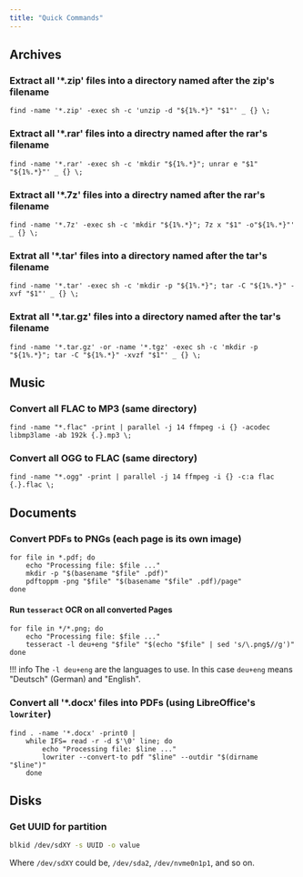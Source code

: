 ```yaml
---
title: "Quick Commands"
---
```


## Archives

### Extract all '*.zip' files into a directory named after the zip's filename

```shell
find -name '*.zip' -exec sh -c 'unzip -d "${1%.*}" "$1"' _ {} \;
```

### Extract all '*.rar' files into a directry named after the rar's filename

```shell
find -name '*.rar' -exec sh -c 'mkdir "${1%.*}"; unrar e "$1" "${1%.*}"' _ {} \;
```

### Extract all '*.7z' files into a directry named after the rar's filename

```shell
find -name '*.7z' -exec sh -c 'mkdir "${1%.*}"; 7z x "$1" -o"${1%.*}"' _ {} \;
```

### Extrat all '*.tar' files into a directory named after the tar's filename

```shell
find -name '*.tar' -exec sh -c 'mkdir -p "${1%.*}"; tar -C "${1%.*}" -xvf "$1"' _ {} \;
```

### Extrat all '*.tar.gz' files into a directory named after the tar's filename

```shell
find -name '*.tar.gz' -or -name '*.tgz' -exec sh -c 'mkdir -p "${1%.*}"; tar -C "${1%.*}" -xvzf "$1"' _ {} \;
```

## Music

### Convert all FLAC to MP3 (same directory)

```shell
find -name "*.flac" -print | parallel -j 14 ffmpeg -i {} -acodec libmp3lame -ab 192k {.}.mp3 \;
```

### Convert all OGG to FLAC (same directory)

```shell
find -name "*.ogg" -print | parallel -j 14 ffmpeg -i {} -c:a flac {.}.flac \;
```

## Documents

### Convert PDFs to PNGs (each page is its own image)

```shell
for file in *.pdf; do
    echo "Processing file: $file ..."
    mkdir -p "$(basename "$file" .pdf)"
    pdftoppm -png "$file" "$(basename "$file" .pdf)/page"
done
```

#### Run `tesseract` OCR on all converted Pages

```shell
for file in */*.png; do
    echo "Processing file: $file ..."
    tesseract -l deu+eng "$file" "$(echo "$file" | sed 's/\.png$//g')"
done
```

!!! info
    The `-l deu+eng` are the languages to use.  In this case `deu+eng` means "Deutsch" (German) and "English".

### Convert all '*.docx' files into PDFs (using LibreOffice's `lowriter`)

```shell
find . -name '*.docx' -print0 |
    while IFS= read -r -d $'\0' line; do
        echo "Processing file: $line ..."
        lowriter --convert-to pdf "$line" --outdir "$(dirname "$line")"
    done
```

## Disks

### Get UUID for partition

```bash
blkid /dev/sdXY -s UUID -o value
```

Where `/dev/sdXY` could be, `/dev/sda2`, `/dev/nvme0n1p1`, and so on.
